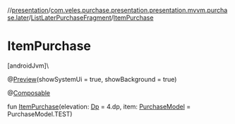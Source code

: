 //[presentation](../../../index.md)/[com.veles.purchase.presentation.presentation.mvvm.purchase.later](../index.md)/[ListLaterPurchaseFragment](index.md)/[ItemPurchase](-item-purchase.md)

# ItemPurchase

[androidJvm]\

@[Preview](https://developer.android.com/reference/kotlin/androidx/compose/ui/tooling/preview/Preview.html)(showSystemUi = true, showBackground = true)

@[Composable](https://developer.android.com/reference/kotlin/androidx/compose/runtime/Composable.html)

fun [ItemPurchase](-item-purchase.md)(elevation: [Dp](https://developer.android.com/reference/kotlin/androidx/compose/ui/unit/Dp.html) = 4.dp, item: [PurchaseModel](../../../../domain/domain/com.veles.purchase.domain.model.purchase/-purchase-model/index.md) = PurchaseModel.TEST)
